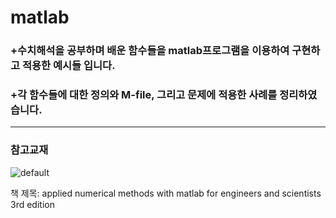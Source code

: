 # matlab

### +수치해석을 공부하며 배운 함수들을 matlab프로그램을 이용하여 구현하고 적용한 예시들 입니다.
### +각 함수들에 대한 정의와 M-file, 그리고 문제에 적용한 사례를 정리하였습니다.

* * * 
### 참고교재


![default](https://user-images.githubusercontent.com/44973398/48881252-a30e7800-ee57-11e8-9121-26b223353294.PNG)


책 제목: applied numerical methods with matlab for engineers and scientists 3rd edition

